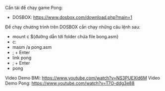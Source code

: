 Cần tải để chạy game Pong:

- DOSBOX: https://www.dosbox.com/download.php?main=1

Để chạy chương trình trên DOSBOX cần chạy những câu lệnh sau:

- mount c ${đường dẫn tới folder chứa file bong.asm}
- c:
- masm /a pong.asm
- ; + Enter
- link pong
- ; + Enter
- pong


Video Demo BMI: https://www.youtube.com/watch?v=NS3PUEXld6M
Video Demo Pong: https://www.youtube.com/watch?v=T7O-ddg3e88